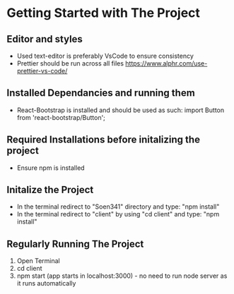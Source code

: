# Getting Started with The Project

## Editor and styles
- Used text-editor is preferably VsCode to ensure consistency 
- Prettier should be run across all files https://www.alphr.com/use-prettier-vs-code/

## Installed Dependancies and running them
- React-Bootstrap is installed and should be used as such: import Button from 'react-bootstrap/Button';

## Required Installations before initalizing the project
- Ensure npm is installed

## Initalize the Project
- In the terminal redirect to "Soen341" directory and type: "npm install"
- In the terminal redirect to "client" by using "cd client" and type: "npm install"

## Regularly Running The Project 
1. Open Terminal
2. cd client
2. npm start (app starts in localhost:3000) - no need to run node server as it runs automatically
